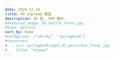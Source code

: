 ```yaml
---
date: 2024-12-18
title: XO Supreme 禮盒
description: 40 度. 700 毫升.
#featured_image: 03_bottle_front.jpg
#type: gallery
sort_by: Name
#categories: ["whisky", "springbank"]
#resources:
#  - src: springbank/aged_32_years/box_front.jpg
#    title: "anyway"
---
```

